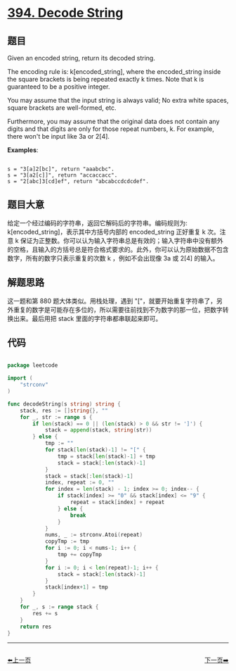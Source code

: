 # [394. Decode String](https://leetcode.com/problems/decode-string/)

## 题目

Given an encoded string, return its decoded string.

The encoding rule is: k[encoded_string], where the encoded_string inside the square brackets is being repeated exactly k times. Note that k is guaranteed to be a positive integer.

You may assume that the input string is always valid; No extra white spaces, square brackets are well-formed, etc.

Furthermore, you may assume that the original data does not contain any digits and that digits are only for those repeat numbers, k. For example, there won't be input like 3a or 2[4].

**Examples**:

```

s = "3[a]2[bc]", return "aaabcbc".
s = "3[a2[c]]", return "accaccacc".
s = "2[abc]3[cd]ef", return "abcabccdcdcdef".

```

## 题目大意

给定一个经过编码的字符串，返回它解码后的字符串。编码规则为: k[encoded\_string]，表示其中方括号内部的 encoded\_string 正好重复 k 次。注意 k 保证为正整数。你可以认为输入字符串总是有效的；输入字符串中没有额外的空格，且输入的方括号总是符合格式要求的。此外，你可以认为原始数据不包含数字，所有的数字只表示重复的次数 k ，例如不会出现像 3a 或 2[4] 的输入。

## 解题思路

这一题和第 880 题大体类似。用栈处理，遇到 "["，就要开始重复字符串了，另外重复的数字是可能存在多位的，所以需要往前找到不为数字的那一位，把数字转换出来。最后用把 stack 里面的字符串都串联起来即可。




## 代码

```go

package leetcode

import (
	"strconv"
)

func decodeString(s string) string {
	stack, res := []string{}, ""
	for _, str := range s {
		if len(stack) == 0 || (len(stack) > 0 && str != ']') {
			stack = append(stack, string(str))
		} else {
			tmp := ""
			for stack[len(stack)-1] != "[" {
				tmp = stack[len(stack)-1] + tmp
				stack = stack[:len(stack)-1]
			}
			stack = stack[:len(stack)-1]
			index, repeat := 0, ""
			for index = len(stack) - 1; index >= 0; index-- {
				if stack[index] >= "0" && stack[index] <= "9" {
					repeat = stack[index] + repeat
				} else {
					break
				}
			}
			nums, _ := strconv.Atoi(repeat)
			copyTmp := tmp
			for i := 0; i < nums-1; i++ {
				tmp += copyTmp
			}
			for i := 0; i < len(repeat)-1; i++ {
				stack = stack[:len(stack)-1]
			}
			stack[index+1] = tmp
		}
	}
	for _, s := range stack {
		res += s
	}
	return res
}

```
----------------------------------------------
<div style="display: flex;justify-content: space-between;align-items: center;">
<p><a href="https://books.halfrost.com/leetcode/ChapterFour/0393.UTF-8-Validation/">⬅️上一页</a></p>
<p><a href="https://books.halfrost.com/leetcode/ChapterFour/0397.Integer-Replacement/">下一页➡️</a></p>
</div>
